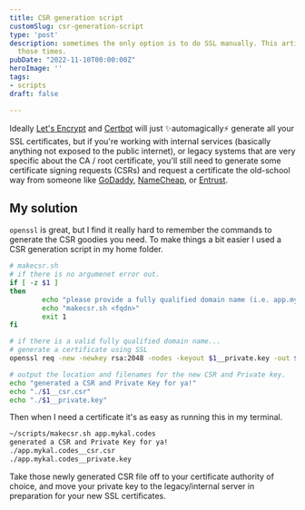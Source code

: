 ```yaml
---
title: CSR generation script
customSlug: csr-generation-script
type: 'post'
description: sometimes the only option is to do SSL manually. This article is for
  those times.
pubDate: "2022-11-10T00:00:00Z"
heroImage: ''
tags:
- scripts
draft: false

---
```

Ideally [Let's Encrypt](https://letsencrypt.org/) and [Certbot](https://certbot.eff.org/) will just ✨automagically⚡ generate all your SSL certificates, but if you're working with internal services (basically anything not exposed to the public internet), or legacy systems that are very specific about the CA / root certificate, you'll still need to generate some certificate signing requests (CSRs) and request a certificate the old-school way from someone like [GoDaddy](https://www.godaddy.com/en-ca/web-security/ssl-certificate), [NameCheap](https://www.namecheap.com/security/ssl-certificates/), or [Entrust](https://www.entrust.com/digital-security/certificate-solutions/products/digital-certificates/tls-ssl-certificates).

## My solution

`openssl` is great, but I find it really hard to remember the commands to generate the CSR goodies you need. To make things a bit easier I used a CSR generation script in my home folder.

```sh
# makecsr.sh
# if there is no argumenet error out. 
if [ -z $1 ]
then
        echo "please provide a fully qualified domain name (i.e. app.mykal.codes)"
        echo "makecsr.sh <fqdn>"
        exit 1
fi

# if there is a valid fully qualified domain name...
# generate a certificate using SSL 
openssl req -new -newkey rsa:2048 -nodes -keyout $1__private.key -out $1__csr.csr -subj "/C=CA/ST=BC/L=Vancouver/O=Tinybox Software Development/OU=Mykal Machon/CN=$1"

# output the location and filenames for the new CSR and Private key.
echo "generated a CSR and Private Key for ya!"
echo "./$1__csr.csr"
echo "./$1__private.key"
```

Then when I need a certificate it's as easy as running this in my terminal.

```bash
~/scripts/makecsr.sh app.mykal.codes
generated a CSR and Private Key for ya!
./app.mykal.codes__csr.csr
./app.mykal.codes__private.key
```

Take those newly generated CSR file off to your certificate authority of choice, and move your private key to the legacy/internal server in preparation for your new SSL certificates.